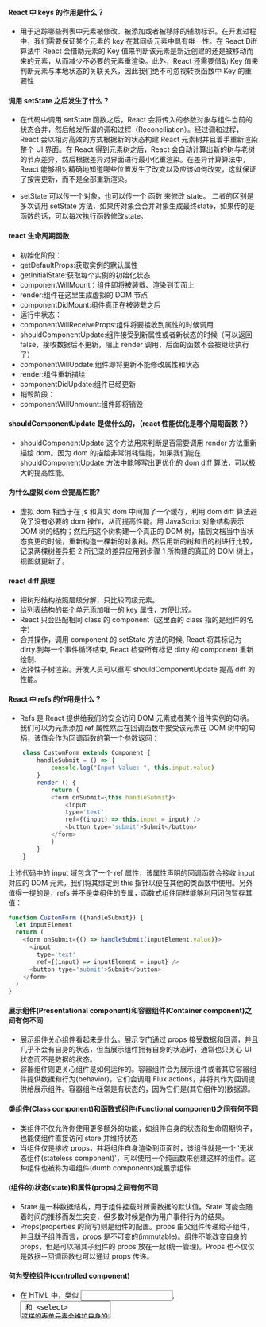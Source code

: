 #### React 中 keys 的作用是什么？
 * 用于追踪哪些列表中元素被修改、被添加或者被移除的辅助标识。在开发过程中，我们需要保证某个元素的 key 在其同级元素中具有唯一性。在 React Diff 算法中 React 会借助元素的 Key 值来判断该元素是新近创建的还是被移动而来的元素，从而减少不必要的元素重渲染。此外，React 还需要借助 Key 值来判断元素与本地状态的关联关系，因此我们绝不可忽视转换函数中 Key 的重要性

 #### 调用 setState 之后发生了什么？
 * 在代码中调用 setState 函数之后，React 会将传入的参数对象与组件当前的状态合并，然后触发所谓的调和过程（Reconciliation）。经过调和过程，React 会以相对高效的方式根据新的状态构建 React 元素树并且着手重新渲染整个 UI 界面。在 React 得到元素树之后，React 会自动计算出新的树与老树的节点差异，然后根据差异对界面进行最小化重渲染。在差异计算算法中，React 能够相对精确地知道哪些位置发生了改变以及应该如何改变，这就保证了按需更新，而不是全部重新渲染。

 * setState 可以传一个对象，也可以传一个 函数 来修改 state。  二者的区别是 多次调用 setState 方法，如果传对象会合并对象生成最终state，如果传的是 函数的话，可以每次执行函数修改state。
 
 #### react 生命周期函数
* 初始化阶段：
* getDefaultProps:获取实例的默认属性
* getInitialState:获取每个实例的初始化状态
* componentWillMount：组件即将被装载、渲染到页面上
* render:组件在这里生成虚拟的 DOM 节点
* componentDidMount:组件真正在被装载之后
* 运行中状态：
* componentWillReceiveProps:组件将要接收到属性的时候调用
* shouldComponentUpdate:组件接受到新属性或者新状态的时候（可以返回 false，接收数据后不更新，阻止 render 调用，后面的函数不会被继续执行了）
* componentWillUpdate:组件即将更新不能修改属性和状态
* render:组件重新描绘
* componentDidUpdate:组件已经更新
* 销毁阶段：
* componentWillUnmount:组件即将销毁

#### shouldComponentUpdate 是做什么的，（react 性能优化是哪个周期函数？）
* shouldComponentUpdate 这个方法用来判断是否需要调用 render 方法重新描绘 dom。因为 dom 的描绘非常消耗性能，如果我们能在 shouldComponentUpdate 方法中能够写出更优化的 dom diff 算法，可以极大的提高性能。

#### 为什么虚拟 dom 会提高性能?
* 虚拟 dom 相当于在 js 和真实 dom 中间加了一个缓存，利用 dom diff 算法避免了没有必要的 dom 操作，从而提高性能。用 JavaScript 对象结构表示 DOM 树的结构；然后用这个树构建一个真正的 DOM 树，插到文档当中当状态变更的时候，重新构造一棵新的对象树。然后用新的树和旧的树进行比较，记录两棵树差异把 2 所记录的差异应用到步骤 1 所构建的真正的 DOM 树上，视图就更新了。

#### react diff 原理
* 把树形结构按照层级分解，只比较同级元素。
* 给列表结构的每个单元添加唯一的 key 属性，方便比较。
* React 只会匹配相同 class 的 component（这里面的 class 指的是组件的名字）
* 合并操作，调用 component 的 setState 方法的时候, React 将其标记为 dirty.到每一个事件循环结束, React 检查所有标记 dirty 的 component 重新绘制.
* 选择性子树渲染。开发人员可以重写 shouldComponentUpdate 提高 diff 的性能。

#### React 中 refs 的作用是什么？
* Refs 是 React 提供给我们的安全访问 DOM 元素或者某个组件实例的句柄。我们可以为元素添加 ref 属性然后在回调函数中接受该元素在 DOM 树中的句柄，该值会作为回调函数的第一个参数返回：

```js
    class CustomForm extends Component {
        handleSubmit = () => {
            console.log("Input Value: ", this.input.value)
        }
        render () {
            return (
            <form onSubmit={this.handleSubmit}>
                <input
                type='text'
                ref={(input) => this.input = input} />
                <button type='submit'>Submit</button>
            </form>
            )
        }
    }
```
上述代码中的 input 域包含了一个 ref 属性，该属性声明的回调函数会接收 input 对应的 DOM 元素，我们将其绑定到 this 指针以便在其他的类函数中使用。另外值得一提的是，refs 并不是类组件的专属，函数式组件同样能够利用闭包暂存其值：

```js
function CustomForm ({handleSubmit}) {
  let inputElement
  return (
    <form onSubmit={() => handleSubmit(inputElement.value)}>
      <input
        type='text'
        ref={(input) => inputElement = input} />
      <button type='submit'>Submit</button>
    </form>
  )
}

```

#### 展示组件(Presentational component)和容器组件(Container component)之间有何不同
* 展示组件关心组件看起来是什么。展示专门通过 props 接受数据和回调，并且几乎不会有自身的状态，但当展示组件拥有自身的状态时，通常也只关心 UI 状态而不是数据的状态。
* 容器组件则更关心组件是如何运作的。容器组件会为展示组件或者其它容器组件提供数据和行为(behavior)，它们会调用 Flux actions，并将其作为回调提供给展示组件。容器组件经常是有状态的，因为它们是(其它组件的)数据源。

#### 类组件(Class component)和函数式组件(Functional component)之间有何不同
* 类组件不仅允许你使用更多额外的功能，如组件自身的状态和生命周期钩子，也能使组件直接访问 store 并维持状态
* 当组件仅是接收 props，并将组件自身渲染到页面时，该组件就是一个 '无状态组件(stateless component)'，可以使用一个纯函数来创建这样的组件。这种组件也被称为哑组件(dumb components)或展示组件

#### (组件的)状态(state)和属性(props)之间有何不同
* State 是一种数据结构，用于组件挂载时所需数据的默认值。State 可能会随着时间的推移而发生突变，但多数时候是作为用户事件行为的结果。
* Props(properties 的简写)则是组件的配置。props 由父组件传递给子组件，并且就子组件而言，props 是不可变的(immutable)。组件不能改变自身的 props，但是可以把其子组件的 props 放在一起(统一管理)。Props 也不仅仅是数据--回调函数也可以通过 props 传递。

#### 何为受控组件(controlled component)
* 在 HTML 中，类似 <input>, <textarea> 和 <select> 这样的表单元素会维护自身的状态，并基于用户的输入来更新。当用户提交表单时，前面提到的元素的值将随表单一起被发送。但在 React 中会有些不同，包含表单元素的组件将会在 state 中追踪输入的值，并且每次调用回调函数时，如 onChange 会更新 state，重新渲染组件。一个输入表单元素，它的值通过 React 的这种方式来控制，这样的元素就被称为"受控元素"。

#### 何为高阶组件
* 高阶组件是一个以组件为参数并返回一个新组件的函数。HOC 运行你重用代码、逻辑和引导抽象。最常见的可能是 Redux 的 connect 函数。除了简单分享工具库和简单的组合，HOC 最好的方式是共享 React 组件之间的行为。如果你发现你在不同的地方写了大量代码来做同一件事时，就应该考虑将代码重构为可重用的 HOC。

#### 为什么建议传递给 setState 的参数是一个 callback 而不是一个对象
* 因为 this.props 和 this.state 的更新可能是异步的，不能依赖它们的值去计算下一个 state

#### 除了在构造函数中绑定 this，还有其它方式吗
* 你可以使用属性初始值设定项(property initializers)来正确绑定回调，create-react-app 也是默认支持的。在回调中你可以使用箭头函数，但问题是每次组件渲染时都会创建一个新的回调。

#### (在构造函数中)调用 super(props) 的目的是什么
* 在 super() 被调用之前，子类是不能使用 this 的，在 ES2015 中，子类必须在 constructor 中调用 super()。传递 props 给 super() 的原因则是便于(在子类中)能在 constructor 访问 this.props。

#### 应该在 React 组件的何处发起 Ajax 请求
* 在 React 组件中，应该在 componentDidMount 中发起网络请求。这个方法会在组件第一次“挂载”(被添加到 DOM)时执行，在组件的生命周期中仅会执行一次。更重要的是，你不能保证在组件挂载之前 Ajax 请求已经完成，如果是这样，也就意味着你将尝试在一个未挂载的组件上调用 setState，这将不起作用。在 componentDidMount 中发起网络请求将保证这有一个组件可以更新了。

#### 描述事件在 React 中的处理方式
* 为了解决跨浏览器兼容性问题，您的 React 中的事件处理程序将传递 SyntheticEvent 的实例，它是 React 的浏览器本机事件的跨浏览器包装器。这些 SyntheticEvent 与您习惯的原生事件具有相同的接口，除了它们在所有浏览器中都兼容。有趣的是，React 实际上并没有将事件附加到子节点本身。React 将使用单个事件监听器监听顶层的所有事件。这对于性能是有好处的，这也意味着在更新 DOM 时，React 不需要担心跟踪事件监听器。

#### createElement 和 cloneElement 有什么区别？
* React.createElement():JSX 语法就是用 React.createElement()来构建 React 元素的。它接受三个参数，第一个参数可以是一个标签名。如 div、span，或者 React 组件。第二个参数为传入的属性。第三个以及之后的参数，皆作为组件的子组件。
```js
    React.createElement(
    type,
    [props],
    [...children]
)
```
* React.cloneElement()与 React.createElement()相似，不同的是它传入的第一个参数是一个 React 元素，而不是标签名或组件。新添加的属性会并入原有的属性，传入到返回的新元素中，而就的子元素奖杯替换。
```js
    React.cloneElement(
    element,
    [props],
    [...children]
    )
```

#### react 组件的划分业务组件技术组件？
* 根据组件的职责通常把组件分为 UI 组件和容器组件。
* UI 组件负责 UI 的呈现，容器组件负责管理数据和逻辑。
* 两者通过 React-Redux 提供 connect 方法联系起来。

#### 简述 flux 思想
* Flux 的最大特点，就是数据的"单向流动"。
* 用户访问 View
* View 发出用户的 Action
* Dispatcher 收到 Action，要求 Store 进行相应的更新
* Store 更新后，发出一个"change"事件
* View 收到"change"事件后，更新页面

#### 了解 redux 么，说一下 redux 把
* redux 是一个应用数据流框架，主要是解决了组件间状态共享的问题，原理是集中式管理，主要有三个核心方法，action，store，reducer，工作流程是 view 调用 store 的 dispatch 接收 action 传入 store，reducer 进行 state 操作，view 通过 store 提供的 getState 获取最新的数据，flux 也是用来进行数据操作的，有四个组成部分 action，dispatch，view，store，工作流程是 view 发出一个 action，派发器接收 action，让 store 进行数据更新，更新完成以后 store 发出 change，view 接受 change 更新视图。Redux 和 Flux 很像。主要区别在于 Flux 有多个可以改变应用状态的 store，在 Flux 中 dispatcher 被用来传递数据到注册的回调事件，但是在 redux 中只能定义一个可更新状态的 store，redux 把 store 和 Dispatcher 合并,结构更加简单清晰

* 新增 state,对状态的管理更加明确，通过 redux，流程更加规范了，减少手动编码量，提高了编码效率，同时缺点时当数据更新时有时候组件不需要，但是也要重新绘制，有些影响效率。一般情况下，我们在构建多交互，多数据流的复杂项目应用时才会使用它们

#### redux 有什么缺点
* 一个组件所需要的数据，必须由父组件传过来，而不能像 flux 中直接从 store 取。
* 当一个组件相关数据更新时，即使父组件不需要用到这个组件，父组件还是会重新 render，可能会有效率影响，或者需要写复杂的 shouldComponentUpdate 进行判断。

### React 组件间的通信
 ##### 父传子
 * 父传子通过props 传递
 ##### 子传父
 * child 组件通知 parent 组件， 主要是依靠 parent 传下来的 callback 函数执行，改变 parent 组件的状态，或者把 child 自己的 state 通知 parent 。
 ##### 兄弟组件
 * 利用共有的Container 相当于将状态提升至兄弟组件的父组件  当然也可以使用context

### React如何获取DOM实例 以及 访问子组件方法及属性
> React 支持一种非常特殊的属性 Ref ，你可以用来绑定到 render() 输出的任何组件上。
  >ref : 绑定属性
  >refs : 调用的时候使用
##### 父组件访问子组件的方法 
* refs,它可以调用子组件的方法以及属性(场景：子组件的状态和方法在组件内部维护，但是父组件需调用子组件的方法来改变子组件的状态)
```js
class SubComponent extends Component {
  constructor(props) {
    super(props);
    this.state = {
      text: '这里是初始化文本'
    };
  }
  subHandleClick(){
    this.setState({text: '文本被改变啦！哈哈！'})
  }
  render(){
    return(
      <div>
        查看：{this.state.text}
      </div>
    )
  }
}

class MyComponent extends Component {
  handleClick(){
    this.refs.subcomponents.subHandleClick();
  }
  render(){
    return(
      <div>
        <input
          type="button"
          value="点我调用子组件方法"
          onClick={this.handleClick.bind(this)}
        />
        <SubComponent ref="subcomponents" />
      </div>
    )
  }
}
```

##### 获取dom实例
```js
class MyComponent extends Component {
  handleClick(){
    this.refs.myInput.focus();
  }
  render(){
    return(
      <div>
        <input 
          type="text" 
          ref="myInput" 
        />
        <input
          type="button"
          value="点我输入框获取焦点"
          onClick={this.handleClick.bind(this)}
        />
      </div>
    )
  }
}
```
 ### 如何理解React的渲染机制
 ##### React 生命周期
 ##### 实例化阶段
 * 依次执行 getDefaultProps -> getInitialState -> componentWillDidMount -> render -> componentDidMount
 ##### 存在期
 * state状态更新 shouldComponetUpDate (true) -> componentWillUpdate -> render -> componentDidMount
 * props状态更新 componentWillReceiveProps -> shouldComponetUpDate (true) -> componentWillUpdate -> render -> componentDidMount
 ##### 卸载销毁期
 * componentWillUnmount

 ### React Differ 算法
 * 在页面一开始打开的时候，React会调用render函数构建一棵虚拟Dom树，在state/props发生改变的时候，render函数会被再次调用渲染出另外一棵树，接着，React会用对两棵树进行对比，找到需要更新的地方批量改动。
 **React基于两个假设**
 * 两个相同的组件产生类似的DOM结构，不同组件产生不同DOM结构
 * 对于同一层次的一组子节点，它们可以通过唯一的id区分
 **Diff算法是怎么做的，这里分为两种情况考虑**
 * 节点类型相同，但是属性不同
 * 节点类型不同
 对于不同的节点类型，react会基于第一条假设，直接删去旧的节点，新建一个新的节点。</br>
 **相同节点类型**</br>
当对比相同的节点类型比较简单，这里分为两种情况，</br>
一种是DOM元素类型，对应html直接支持的元素类型：div，span和p；</br>
还有一种是React组件。由于React此时并不知道如何去更新DOM树，因为这些逻辑都在React组件里面，所以它能做的就是根据新节点的props去更新原来根节点的组件实例，触发一个更新的过程.

### react 受控组件 与 非受控组件区别

>  React内部分别使用了props, state来区分组件的属性和状态。props用来定义组件外部传进来的属性, 属于那种经过外部定义之后, 组件内部就无法改变。而state维持组件内部的状态更新和变化, 组件渲染出来后响应用户的一些操作,更新组件的一些状态。如果组件内部状态不需要更新,即没有调用过this.setState, 全部通过props来渲染也是没问题的,。
##### 非受控组件
* 非受控组件一般没什么用途，其值并非受父组件控制，它的值受其自身控制。但是，我们可以对其添加一个ref属性，这样可以获得对非受控组件渲染后底层DOM元素的访问。 非受控组件即组件的状态改变不受控制。（input defaultVale）
##### 受控组件
* 控组件与其它React组件行为一样，其所有状态属性的更改都由React 来控制，也就是说它根据组件的props和state来改变组件的UI表现形式。 受控组件是可通过事件完成的对value的控制。（input 的 value）

### react 无状态组件 和 有状态组件
>我们通常通过props和state来处理两种类型的数据。props是只读的，只能由父组件设置。state在组件内定义，在组件的生命周期中可以更改。基本上，无状态组件（也称为哑组件）使用props来存储数据，而有状态组件（也称为智能组件）使用state来存储数据.
##### 无状态组件(Stateless Component)
* 最基础的组件形式，由于没有状态的影响所以就是纯静态展示的作用。一般来说，各种UI库里也是最开始会开发的组件类别。它的基本组成结构就是属性（props）加上一个渲染函数（render）。
##### 有状态组件（Stateful Component）
* 如果组件内部包含状态（state）且状态随着事件或者外部的消息而发生改变的时候，这就构成了有状态组件（Stateful Component）。有状态组件通常会带有生命周期(lifecycle)，用以在不同的时刻触发状态的更新。这种组件也是通常在写业务逻辑中最经常使用到的。

### 单向数据流(M -> V) 和 双向数据流（M <-> V）
##### 单向数据流
* 单向数据流　数据流动方向可以跟踪，流动单一，追查问题的时候可以跟快捷。缺点就是写起来不太方便。要使UI发生变更就必须创建各种action来维护对应的state
##### 双向数据流
* 双向流动　值和UI双绑定，代码量减少。但是由于各种数据相互依赖相互绑定，导致数据问题的源头难以被跟踪到，子组件修改父组件，兄弟组件互相修改有有违设计原则。　但　好处就是　太特么方便了。

### redux-saga 的 takeEvery 、 takeLatest 、takeLeading 的区别
* takeEvery  允许处理并发的 action，但是不会对多个任务的响应进行排序，并且不保证任务将会以它们启动的顺序结束。如果要对响应进行排序，可以关注以下的 takeLatest。
* takeLatest 在发起到 Store 并且匹配 pattern 的每一个 action 上派生一个 saga。并自动取消之前所有已经启动但仍在执行中的 saga 任务。
* takeLeading 在发起到 Store 并且匹配 pattern 的每一个 action 上派生一个 saga。 它将在派生一次任务之后阻塞，直到派生的 saga 完成，然后又再次开始监听指定的 pattern。

### redux-saga 的 call 、 fork 、take、cancel 的区别
* call 是一个会阻塞的 Effect, Generator 在调用结束之前不能执行或处理任何其他事情。
* fork 是一个无阻塞的 Effect，当我们 fork 一个 任务，任务会在后台启动，调用者也可以继续它自己的流程，而不用等待被 fork 的任务结束。
* take 就像我们更早之前看到的 call 和 put。它创建另一个命令对象，告诉 middleware 等待一个特定的 action。

* cancel yield fork 的返回结果是一个 Task Object。 我们将它们返回的对象赋给一个本地常量 task。我们将那个 task 传入给 cancel Effect。 如果任务仍在运行，它会被中止。如果任务已完成，那什么也不会发生，取消操作将会是一个空操作（no-op）。最后，如果该任务完成了但是有错误， 那我们什么也没做，因为我们知道，任务已经完成了。

### redux-saga 的 race all 的区别
* race 创建一个 Effect 描述信息，用来命令 middleware 在多个 Effect 间运行 竞赛，当 reslve race 的时候，middleware 会自动地取消所有输掉的 Effect。结果返回第一个完成的 effects。
* all 创建一个 Effect 描述信息，用来命令 middleware 并行地运行多个 Effect，并等待它们全部完成。 当并发运行 Effect 时，middleware 将暂停 Generator，直到以下任一情况发生：所有 Effect 都成功完成：（1）返回一个包含所有 Effect 结果的数组，并恢复 Generator。（2）在所有 Effect 完成之前，有一个 Effect 被 reject：在 Generator 中抛出 reject 错误。

### V16 生命周期函数用法建议
class ExampleComponent extends React.Component {
  // 用于初始化 state  constructor生命周期，如不需要，可缺省。通常会在 constructor 方法中初始化 state 和绑定事件处理程序。
但是，如果写了constructor，那么必须在其中调用super(props);否则可能会引起报错。
  ```js
  constructor() {}
  ```
  // 用于替换 `componentWillReceiveProps` ，该函数会在初始化和 `update` 时被调用
  // 因为该函数是静态函数，所以取不到 `this`
  // 如果需要对比 `prevProps` 需要单独在 `state` 中维护
  ```js
  static getDerivedStateFromProps(nextProps, prevState) {}
  ```
  // 判断是否需要更新组件，多用于组件性能优化
  ```js
  shouldComponentUpdate(nextProps, nextState) {}
  ```
  // 组件挂载后调用
  // 可以在该函数中进行请求或者订阅
  ```js
  componentDidMount() {}
  ```
  // 用于获得最新的 DOM 数据
  ```js
  getSnapshotBeforeUpdate() {}
  ```
  // 组件即将销毁
  // 可以在此处移除订阅，定时器等等
  ```js
  componentWillUnmount() {}
  ```
  // 组件销毁后调用
  ```js
  componentDidUnMount() {}
  ```
  // 组件更新后调用
  ```js
  componentDidUpdate() {}
  ```
  // 渲染组件函数
  render() {}
}

* getDerivedStateFromProps/getSnapshotBeforeUpdate 和 componentWillMount/componentWillReceiveProps/componentWillUpdate 如果同时存在，React会在控制台给出警告信息，且仅执行 getDerivedStateFromProps/getSnapshotBeforeUpdate 【React@16.7.0】

**props发生变化时**
> static getDerivedStateFromProps(props, status)  -> shouldComponentUpdate(nextProps, nextState, nextContext) -> render -> getSnapshotBeforeUpdate(prevProps, prevState) -> componentDidUpdate(prevProps, prevState, snapshot) 
  或者执行
> componentWillReceiveProps(nextProps, nextContext)/UNSAFE_componentWillReceiveProps  ->  shouldComponentUpdate(nextProps, nextState, nextContext)  -> componentWillUpdate(nextProps, nextState, nextContext)  -> render  -> componentDidUpdate(prevProps, prevState, snapshot)
**state发生变化时**
> static getDerivedStateFromProps(props, status)  -> shouldComponentUpdate(nextProps, nextState, nextContext)  -> render  -> getSnapshotBeforeUpdate(prevProps, prevState)  -> componentDidUpdate(prevProps, prevState, snapshot)
  或者执行
> shouldComponentUpdate(nextProps, nextState, nextContext)  ->  componentWillUpdate(nextProps,nextState,nextContext) -> render  -> componentDidMount()



### React 最新api 总结
* static getDerivedStateFromProps(nextProps, prevState)

根据 getDerivedStateFromProps(nextProps, prevState) 的函数签名可知: 其作用是根据传递的 props 来更新 state。它的一大特点是 无副作用 : 由于处在 Render Phase 阶段，所以在每次的更新都要触发， 故在设计 API 时采用了静态方法，其好处是单纯 —— 无法访问实例、无法通过 ref 访问到 DOM 对象等，保证了单纯且高效。值得注意的是，其仍可以通过 props 的操作来产生副作用，这时应该将操作 props 的方法移到 componentDidUpdate 中，减少触发次数。

```js
state = { isLogin: false }

static getDerivedStateFromProps(nextProps, prevState) {
  if(nextProps.isLogin !== prevState.isLogin){
    return {
      isLogin: nextProps.isLogin
    }
  }
  return null
}

componentDidUpdate(prevProps, prevState){
  if(!prevState.isLogin && prevProps.isLogin) this.handleClose()
}
```
但在使用时要非常小心，因为它不像 componentWillReceiveProps 一样，只在父组件重新渲染时才触发，本身调用 setState 也会触发。官方提供了 3 条 checklist,这里搬运一下：

如果改变 props 的同时，有副作用的产生(如异步请求数据，动画效果)，这时应该使用 componentDidUpdate
如果想要根据 props 计算属性，应该考虑将结果 memoization 化，参见 memoization
如果想要根据 props 变化来重置某些状态，应该考虑使用受控组件
配合 componentDidUpdate 周期函数，getDerivedStateFromProps 是为了替代 componentWillReceiveProps 而出现的。它将原本 componentWillReceiveProps 功能进行划分 —— 更新 state 和 操作/调用 props，很大程度避免了职责不清而导致过多的渲染, 从而影响应该性能。


### React 中 setState 什么时候是同步的，什么时候是异步的？

* 在 React 中，如果是由 React 引发的事件处理（比如通过 onClick 引发的事件处理），调用 setState **不会同步更新** this.state，除此之外的 setState 调用会同步执行 this.state。所谓“除此之外”，指的是绕过 React 通过 addEventListener 直接添加的事件处理函数，还有通过 setTimeout/setInterval 产生的异步调用。

**原因：**在 React 的 setState 函数实现中，会根据一个变量 isBatchingUpdates 判断是直接更新 this.state 还是放到队列中回头再说，而 isBatchingUpdates 默认是 false，也就表示 setState 会同步更新 this.state，但是，有一个函数 batchedUpdates，这个函数会把 isBatchingUpdates 修改为true，而当 React 在调用事件处理函数之前就会调用这个 batchedUpdates，造成的后果就是由 React 控制的事件处理过程 setState 不会同步更新 this.state。
### 

```js
class Example extends React.Component {
  constructor() {
    super();
    this.state = {
      val: 0
    };
  }
  
  componentDidMount() {
    this.setState({val: this.state.val + 1});
    console.log(this.state.val);    // 第 1 次 log 0 

    this.setState({val: this.state.val + 1});
    console.log(this.state.val);    // 第 2 次 log 0

    setTimeout(() => {
      this.setState({val: this.state.val + 1});
      console.log(this.state.val);  // 第 3 次 log 2

      this.setState({val: this.state.val + 1});
      console.log(this.state.val);  // 第 4 次 log 3
    }, 0);
  }

  render() {
    return null;
  }
};

```
